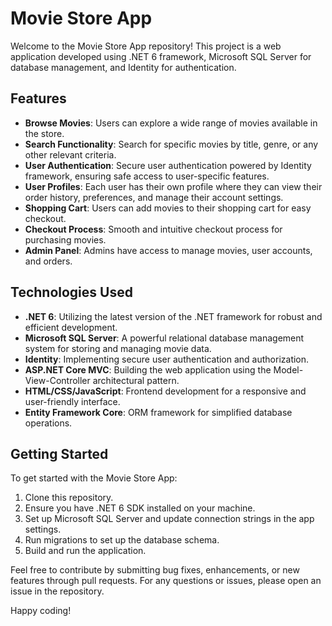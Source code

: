 # Movie Store App

Welcome to the Movie Store App repository! This project is a web application developed using .NET 6 framework, Microsoft SQL Server for database management, and Identity for authentication.

## Features

- **Browse Movies**: Users can explore a wide range of movies available in the store.
- **Search Functionality**: Search for specific movies by title, genre, or any other relevant criteria.
- **User Authentication**: Secure user authentication powered by Identity framework, ensuring safe access to user-specific features.
- **User Profiles**: Each user has their own profile where they can view their order history, preferences, and manage their account settings.
- **Shopping Cart**: Users can add movies to their shopping cart for easy checkout.
- **Checkout Process**: Smooth and intuitive checkout process for purchasing movies.
- **Admin Panel**: Admins have access to manage movies, user accounts, and orders.

## Technologies Used

- **.NET 6**: Utilizing the latest version of the .NET framework for robust and efficient development.
- **Microsoft SQL Server**: A powerful relational database management system for storing and managing movie data.
- **Identity**: Implementing secure user authentication and authorization.
- **ASP.NET Core MVC**: Building the web application using the Model-View-Controller architectural pattern.
- **HTML/CSS/JavaScript**: Frontend development for a responsive and user-friendly interface.
- **Entity Framework Core**: ORM framework for simplified database operations.

## Getting Started

To get started with the Movie Store App:

1. Clone this repository.
2. Ensure you have .NET 6 SDK installed on your machine.
3. Set up Microsoft SQL Server and update connection strings in the app settings.
4. Run migrations to set up the database schema.
5. Build and run the application.

Feel free to contribute by submitting bug fixes, enhancements, or new features through pull requests. For any questions or issues, please open an issue in the repository.

Happy coding!
